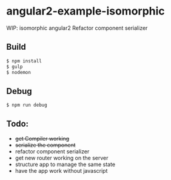 # angular2-example-isomorphic
WIP: isomorphic angular2
Refactor component serializer

## Build

```bash
$ npm install
$ gulp
$ nodemon
```

## Debug
```bash
$ npm run debug
```

## Todo:
* ~~get Compiler working~~
* ~~serialize the component~~
* refactor component serializer
* get new router working on the server
* structure app to manage the same state
* have the app work without javascript
